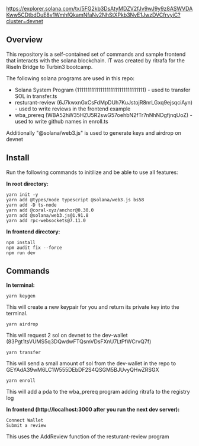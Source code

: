 https://explorer.solana.com/tx/5FG2kb3DsAtyMDZV2fJv9wJ9y9z8ASWVDAKww5CDtbdDuE8v1WmhfQkamNfaNv2NhStXPkb3NvE1JwzDVCfrvyiC?cluster=devnet

## Overview

This repository is a self-contained set of commands and sample frontend that interacts with the solana blockchain. IT was created by ritrafa for the RiseIn Bridge to Turbin3 bootcamp.

The following solana programs are used in this repo:
* Solana System Program (11111111111111111111111111111111) - used to transfer SOL in transfer.ts
* resturant-review (6J7kwxnGxCsFdMpDUh7KuJstojR8nrLGxq9ejsqciAyn) - used to write reviews in the frontend example
* wba_prereq (WBA52hW35HZU5R2swG57oehbN2fTr7nNhNDgfjnqUoZ) - used to write github names in enroll.ts

Additionally "@solana/web3.js" is used to generate keys and airdrop on devnet

## Install

Run the following commands to initilize and be able to use all features:

**In root directory:**

    yarn init -y 
    yarn add @types/node typescript @solana/web3.js bs58
    yarn add -D ts-node
    yarn add @coral-xyz/anchor@0.30.0
    yarn add @solana/web3.js@1.91.8  
    yarn add rpc-websockets@7.11.0   
 
**In frontend directory:**

    npm install
    npm audit fix --force
    npm run dev

## Commands

**In terminal:**

    yarn keygen
This will create a new keypair for you and return its private key into the terminal.

    yarn airdrop
This will request 2 sol on devnet to the dev-wallet (83Pgt1tsVUMS5q3DQwdwFTQsmVDsFXnU7LtPfWCrvQ7f)

    yarn transfer
This will send a small amount of sol from the dev-wallet in the repo to GEYAdA39wM6LC1W555DEbDF2S4QSGM5BJUvyQHwZRSGX

    yarn enroll
This will add a pda to the wba_prereq program adding ritrafa to the registry log

**In frontend (http://localhost:3000 after you run the next dev server):**

    Connect Wallet
    Submit a review
This uses the AddReview function of the resturant-review program 